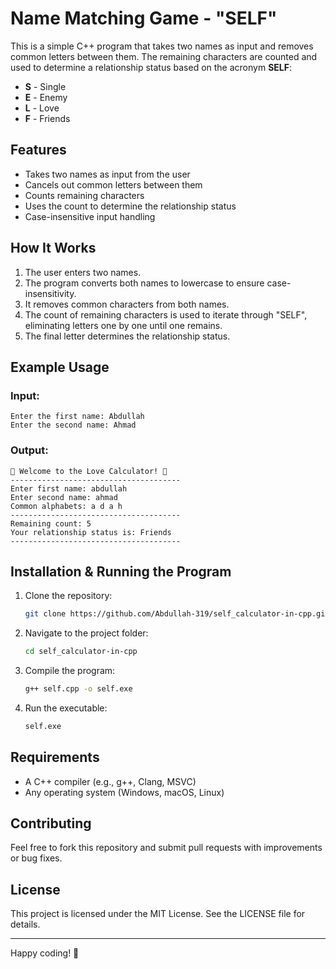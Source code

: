 # Name Matching Game - "SELF"

This is a simple C++ program that takes two names as input and removes common letters between them. The remaining characters are counted and used to determine a relationship status based on the acronym **SELF**:

- **S** - Single
- **E** - Enemy
- **L** - Love
- **F** - Friends

## Features
- Takes two names as input from the user
- Cancels out common letters between them
- Counts remaining characters
- Uses the count to determine the relationship status
- Case-insensitive input handling

## How It Works
1. The user enters two names.
2. The program converts both names to lowercase to ensure case-insensitivity.
3. It removes common characters from both names.
4. The count of remaining characters is used to iterate through "SELF", eliminating letters one by one until one remains.
5. The final letter determines the relationship status.

## Example Usage
### Input:
```
Enter the first name: Abdullah
Enter the second name: Ahmad
```

### Output:
```
🌟 Welcome to the Love Calculator! 🌟
--------------------------------------
Enter first name: abdullah
Enter second name: ahmad
Common alphabets: a d a h 
--------------------------------------
Remaining count: 5
Your relationship status is: Friends
--------------------------------------
```

## Installation & Running the Program
1. Clone the repository:
   ```sh
   git clone https://github.com/Abdullah-319/self_calculator-in-cpp.git
   ```
2. Navigate to the project folder:
   ```sh
   cd self_calculator-in-cpp
   ```
3. Compile the program:
   ```sh
   g++ self.cpp -o self.exe 
   ```
4. Run the executable:
   ```sh
   self.exe
   ```

## Requirements
- A C++ compiler (e.g., g++, Clang, MSVC)
- Any operating system (Windows, macOS, Linux)

## Contributing
Feel free to fork this repository and submit pull requests with improvements or bug fixes.

## License
This project is licensed under the MIT License. See the LICENSE file for details.

---

Happy coding! 🚀

